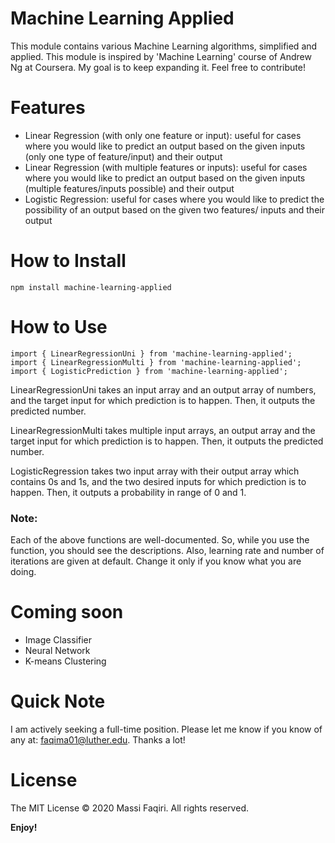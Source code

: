 # Machine Learning Applied

This module contains various Machine Learning algorithms, simplified and applied. This module is inspired by 'Machine Learning' course of Andrew Ng at Coursera. My goal is to keep expanding it. Feel free to contribute!

# Features

* Linear Regression (with only one feature or input): useful for cases where you would like to predict an output based on the given inputs (only one type of feature/input) and their output
* Linear Regression (with multiple features or inputs): useful for cases where you would like to predict an output based on the given inputs (multiple features/inputs possible) and their output
* Logistic Regression: useful for cases where you would like to predict the possibility of an output based on the given two features/ inputs and their output

# How to Install

`npm install machine-learning-applied`

# How to Use

```
import { LinearRegressionUni } from 'machine-learning-applied';
import { LinearRegressionMulti } from 'machine-learning-applied';
import { LogisticPrediction } from 'machine-learning-applied';
```

LinearRegressionUni takes an input array and an output array of numbers, and the target input for which prediction is to happen. Then, it outputs the predicted number.

LinearRegressionMulti takes multiple input arrays, an output array and the target input for which prediction is to happen. Then, it outputs the predicted number.

LogisticRegression takes two input array with their output array which contains 0s and 1s, and the two desired inputs for which prediction is to happen. Then, it outputs a probability in range of 0 and 1. 

### Note: 

Each of the above functions are well-documented. So, while you use the function, you should see the descriptions. Also, learning rate and number of iterations are given at default. Change it only if you know what you are doing.

# Coming soon

* Image Classifier
* Neural Network
* K-means Clustering

# Quick Note

I am actively seeking a full-time position. Please let me know if you know of any at: faqima01@luther.edu. Thanks a lot!

# License

The MIT License © 2020 Massi Faqiri. All rights reserved.

**Enjoy!**